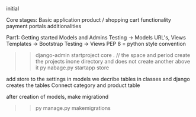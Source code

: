 initial


Core stages:
Basic application
product / shopping cart functionality
payment portals
additionalities

Part1:
Getting started
Models and Admins
Testing -> Models
URL's, Views
Templates -> Bootstrap
Testing -> Views
PEP 8 = python style convention

>> django-admin startproject core . // the space and period create the projects inone directory and does not create another above it
>> py nabage.py startapp store

add store to the settings
in models we decribe tables in classes and django creates the tables
Connect category and product table

after creation of models, make migrationd
>> py manage.py makemigrations